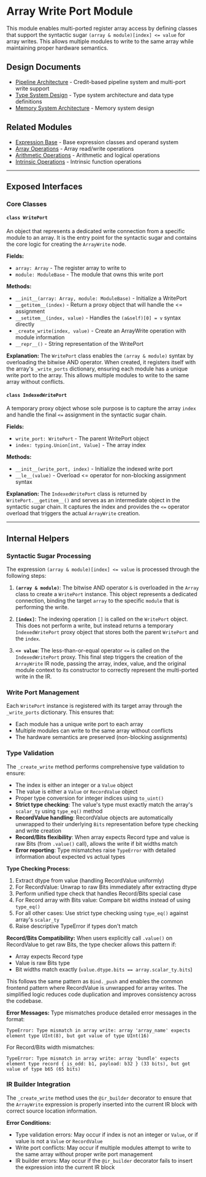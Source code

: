 # Array Write Port Module

This module enables multi-ported register array access by defining classes that support the syntactic sugar `(array & module)[index] <= value` for array writes. This allows multiple modules to write to the same array while maintaining proper hardware semantics.

## Design Documents

- [Pipeline Architecture](../../../docs/design/internal/pipeline.md) - Credit-based pipeline system and multi-port write support
- [Type System Design](../../../docs/design/lang/type.md) - Type system architecture and data type definitions
- [Memory System Architecture](../../../docs/design/arch/memory.md) - Memory system design

## Related Modules

- [Expression Base](../expr.md) - Base expression classes and operand system
- [Array Operations](../array.md) - Array read/write operations
- [Arithmetic Operations](../arith.md) - Arithmetic and logical operations
- [Intrinsic Operations](../intrinsic.md) - Intrinsic function operations

---

## Exposed Interfaces

### Core Classes

#### `class WritePort`

An object that represents a dedicated write connection from a specific module to an array. It is the entry point for the syntactic sugar and contains the core logic for creating the `ArrayWrite` node.

**Fields:**
- `array: Array` - The register array to write to
- `module: ModuleBase` - The module that owns this write port

**Methods:**
- `__init__(array: Array, module: ModuleBase)` - Initialize a WritePort
- `__getitem__(index)` - Return a proxy object that will handle the <= assignment
- `__setitem__(index, value)` - Handles the `(a&self)[0] = v` syntax directly
- `_create_write(index, value)` - Create an ArrayWrite operation with module information
- `__repr__()` - String representation of the WritePort

**Explanation:**
The `WritePort` class enables the `(array & module)` syntax by overloading the bitwise AND operator. When created, it registers itself with the array's `_write_ports` dictionary, ensuring each module has a unique write port to the array. This allows multiple modules to write to the same array without conflicts.

#### `class IndexedWritePort`

A temporary proxy object whose sole purpose is to capture the array `index` and handle the final `<=` assignment in the syntactic sugar chain.

**Fields:**
- `write_port: WritePort` - The parent WritePort object
- `index: typing.Union[int, Value]` - The array index

**Methods:**
- `__init__(write_port, index)` - Initialize the indexed write port
- `__le__(value)` - Overload <= operator for non-blocking assignment syntax

**Explanation:**
The `IndexedWritePort` class is returned by `WritePort.__getitem__()` and serves as an intermediate object in the syntactic sugar chain. It captures the index and provides the `<=` operator overload that triggers the actual `ArrayWrite` creation.

---

## Internal Helpers

### Syntactic Sugar Processing

The expression `(array & module)[index] <= value` is processed through the following steps:

1. **`(array & module)`**: The bitwise AND operator `&` is overloaded in the `Array` class to create a `WritePort` instance. This object represents a dedicated connection, binding the target `array` to the specific `module` that is performing the write.

2. **`[index]`**: The indexing operation `[]` is called on the `WritePort` object. This does not perform a write, but instead returns a temporary `IndexedWritePort` proxy object that stores both the parent `WritePort` and the `index`.

3. **`<= value`**: The less-than-or-equal operator `<=` is called on the `IndexedWritePort` proxy. This final step triggers the creation of the `ArrayWrite` IR node, passing the array, index, value, and the original module context to its constructor to correctly represent the multi-ported write in the IR.

### Write Port Management

Each `WritePort` instance is registered with its target array through the `_write_ports` dictionary. This ensures that:
- Each module has a unique write port to each array
- Multiple modules can write to the same array without conflicts
- The hardware semantics are preserved (non-blocking assignments)

### Type Validation

The `_create_write` method performs comprehensive type validation to ensure:
- The index is either an integer or a `Value` object
- The value is either a `Value` or `RecordValue` object
- Proper type conversion for integer indices using `to_uint()`
- **Strict type checking**: The value's type must exactly match the array's `scalar_ty` using `type_eq()` method
- **RecordValue handling**: RecordValue objects are automatically unwrapped to their underlying `Bits` representation before type checking and write creation
- **Record/Bits flexibility**: When array expects Record type and value is raw Bits (from `.value()` call), allows the write if bit widths match
- **Error reporting**: Type mismatches raise `TypeError` with detailed information about expected vs actual types

**Type Checking Process:**
1. Extract dtype from value (handling RecordValue uniformly)
2. For RecordValue: Unwrap to raw Bits immediately after extracting dtype
3. Perform unified type check that handles Record/Bits special case
4. For Record array with Bits value: Compare bit widths instead of using `type_eq()`
5. For all other cases: Use strict type checking using `type_eq()` against array's `scalar_ty`
6. Raise descriptive TypeError if types don't match

**Record/Bits Compatibility:**
When users explicitly call `.value()` on RecordValue to get raw Bits, the type checker allows this pattern if:
- Array expects Record type
- Value is raw Bits type  
- Bit widths match exactly (`value.dtype.bits == array.scalar_ty.bits`)

This follows the same pattern as `Bind._push` and enables the common frontend pattern where RecordValue is unwrapped for array writes. The simplified logic reduces code duplication and improves consistency across the codebase.

**Error Messages:**
Type mismatches produce detailed error messages in the format:
```
TypeError: Type mismatch in array write: array 'array_name' expects element type UInt(8), but got value of type UInt(16)
```
For Record/Bits width mismatches:
```
TypeError: Type mismatch in array write: array 'bundle' expects element type record { is_odd: b1, payload: b32 } (33 bits), but got value of type b65 (65 bits)
```

### IR Builder Integration

The `_create_write` method uses the `@ir_builder` decorator to ensure that the `ArrayWrite` expression is properly inserted into the current IR block with correct source location information.

**Error Conditions:**
- Type validation errors: May occur if index is not an integer or `Value`, or if value is not a `Value` or `RecordValue`
- Write port conflicts: May occur if multiple modules attempt to write to the same array without proper write port management
- IR builder errors: May occur if the `@ir_builder` decorator fails to insert the expression into the current IR block
